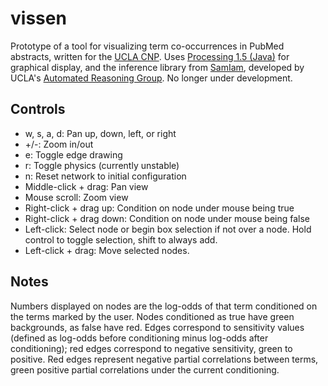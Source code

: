 # vissen

Prototype of a tool for visualizing term co-occurrences in PubMed abstracts, written for the [UCLA CNP](http://www.phenomics.ucla.edu/). Uses [Processing 1.5 (Java)](https://processing.org) for graphical display, and the inference library from [SamIam](http://reasoning.cs.ucla.edu/samiam/), developed by UCLA's [Automated Reasoning Group](http://reasoning.cs.ucla.edu/). No longer under development.

## Controls
* w, s, a, d: Pan up, down, left, or right
* +/-: Zoom in/out
* e: Toggle edge drawing
* r: Toggle physics (currently unstable)
* n: Reset network to initial configuration
* Middle-click + drag: Pan view
* Mouse scroll: Zoom view
* Right-click + drag up: Condition on node under mouse being true
* Right-click + drag down: Condition on node under mouse being false
* Left-click: Select node or begin box selection if not over a node. Hold control to toggle selection, shift to always add.
* Left-click + drag: Move selected nodes.

## Notes
Numbers displayed on nodes are the log-odds of that term conditioned on the terms marked by the user. Nodes conditioned as true have green backgrounds, as false have red. Edges correspond to sensitivity values (defined as log-odds before conditioning minus log-odds after conditioning); red edges correspond to negative sensitivity, green to positive. Red edges represent negative partial correlations between terms, green positive partial correlations under the current conditioning.
